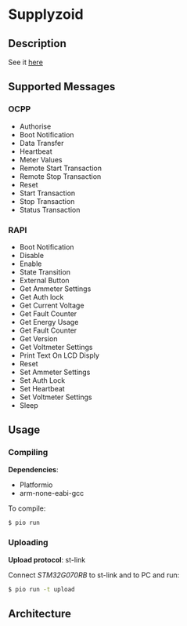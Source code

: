 # Supplyzoid

## Description

See it [here](../README.md)

## Supported Messages

### OCPP

 - Authorise
 - Boot Notification
 - Data Transfer
 - Heartbeat
 - Meter Values
 - Remote Start Transaction
 - Remote Stop Transaction
 - Reset
 - Start Transaction
 - Stop Transaction
 - Status Transaction

### RAPI

 - Boot Notification
 - Disable
 - Enable
 - State Transition
 - External Button
 - Get Ammeter Settings
 - Get Auth lock
 - Get Current Voltage
 - Get Fault Counter
 - Get Energy Usage
 - Get Fault Counter
 - Get Version
 - Get Voltmeter Settings
 - Print Text On LCD Disply
 - Reset
 - Set Ammeter Settings
 - Set Auth Lock
 - Set Heartbeat
 - Set Voltmeter Settings
 - Sleep

## Usage

### Compiling

__Dependencies__: 
 - Platformio
 - arm-none-eabi-gcc

To compile:
```cmd
$ pio run
```

### Uploading

__Upload protocol__: st-link

Connect _STM32G070RB_ to st-link and to PC and run:

```cmd
$ pio run -t upload
```

## Architecture

